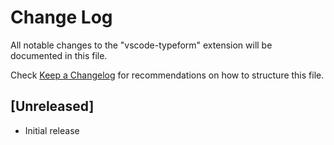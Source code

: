 # Change Log

All notable changes to the "vscode-typeform" extension will be documented in this file.

Check [Keep a Changelog](http://keepachangelog.com/) for recommendations on how to structure this file.

## [Unreleased]

- Initial release